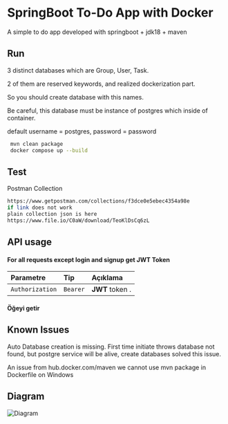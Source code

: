 
# SpringBoot To-Do App with Docker

A simple to do app developed with springboot + jdk18 + maven











## Run 

3 distinct databases which are Group, User, Task.

2 of them are reserved keywords, and realized dockerization part.

So you should create database with this names.

Be careful, this database must be instance of postgres which inside of container.

default username = postgres,
 password = password

```bash 
 mvn clean package
 docker compose up --build
```
    
## Test

Postman Collection

```bash
https://www.getpostman.com/collections/f3dce0e5ebec4354a98e
if link does not work
plain collection json is here
https://www.file.io/C0aW/download/TeoKlDsCq6zL 
```

  
## API usage

#### For all requests except login and signup get JWT Token



| Parametre | Tip     | Açıklama                |
| :-------- | :------- | :------------------------- |
| `Authorization` | `Bearer` | **JWT** token . |

#### Öğeyi getir



  
## Known Issues

Auto Database creation is missing. First time initiate throws database not found, but postgre service will be alive, create databases solved this issue.

An issue from hub.docker.com/maven we cannot use mvn package in Dockerfile on Windows


## Diagram

![Diagram](https://i.hizliresim.com/15n6oow.png)

  

